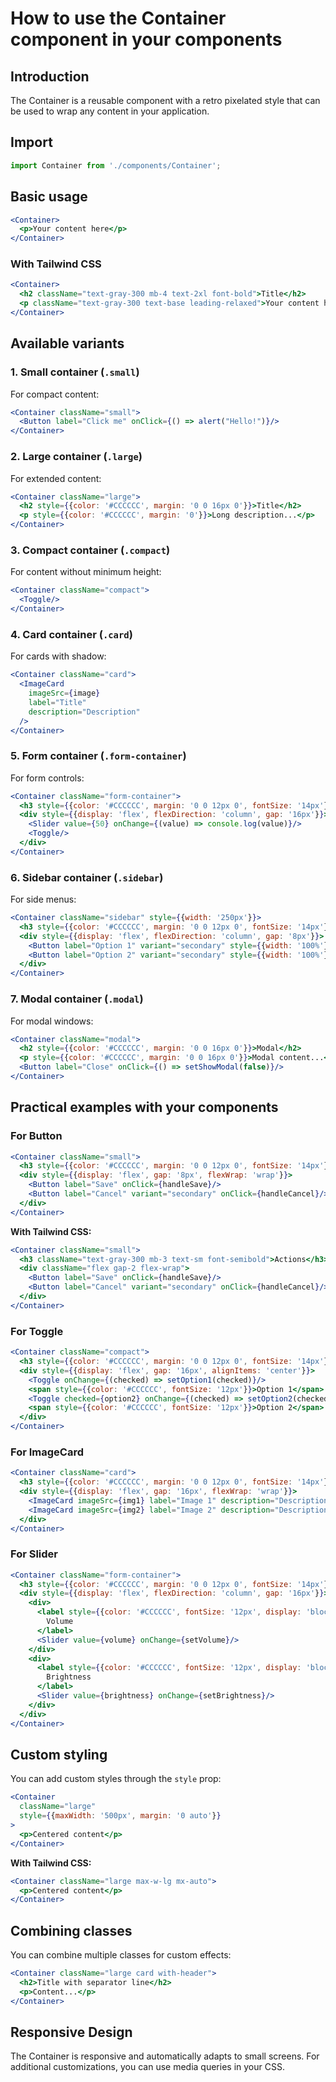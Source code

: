 # How to use the Container component in your components

## Introduction
The Container is a reusable component with a retro pixelated style that can be used to wrap any content in your application.

## Import
```jsx
import Container from './components/Container';
```

## Basic usage
```jsx
<Container>
  <p>Your content here</p>
</Container>
```

### With Tailwind CSS
```jsx
<Container>
  <h2 className="text-gray-300 mb-4 text-2xl font-bold">Title</h2>
  <p className="text-gray-300 text-base leading-relaxed">Your content here</p>
</Container>
```

## Available variants

### 1. Small container (`.small`)
For compact content:
```jsx
<Container className="small">
  <Button label="Click me" onClick={() => alert("Hello!")}/>
</Container>
```

### 2. Large container (`.large`)
For extended content:
```jsx
<Container className="large">
  <h2 style={{color: '#CCCCCC', margin: '0 0 16px 0'}}>Title</h2>
  <p style={{color: '#CCCCCC', margin: '0'}}>Long description...</p>
</Container>
```

### 3. Compact container (`.compact`)
For content without minimum height:
```jsx
<Container className="compact">
  <Toggle/>
</Container>
```

### 4. Card container (`.card`)
For cards with shadow:
```jsx
<Container className="card">
  <ImageCard
    imageSrc={image}
    label="Title"
    description="Description"
  />
</Container>
```

### 5. Form container (`.form-container`)
For form controls:
```jsx
<Container className="form-container">
  <h3 style={{color: '#CCCCCC', margin: '0 0 12px 0', fontSize: '14px'}}>Settings</h3>
  <div style={{display: 'flex', flexDirection: 'column', gap: '16px'}}>
    <Slider value={50} onChange={(value) => console.log(value)}/>
    <Toggle/>
  </div>
</Container>
```

### 6. Sidebar container (`.sidebar`)
For side menus:
```jsx
<Container className="sidebar" style={{width: '250px'}}>
  <h3 style={{color: '#CCCCCC', margin: '0 0 12px 0', fontSize: '14px'}}>Menu</h3>
  <div style={{display: 'flex', flexDirection: 'column', gap: '8px'}}>
    <Button label="Option 1" variant="secondary" style={{width: '100%'}}/>
    <Button label="Option 2" variant="secondary" style={{width: '100%'}}/>
  </div>
</Container>
```

### 7. Modal container (`.modal`)
For modal windows:
```jsx
<Container className="modal">
  <h2 style={{color: '#CCCCCC', margin: '0 0 16px 0'}}>Modal</h2>
  <p style={{color: '#CCCCCC', margin: '0 0 16px 0'}}>Modal content...</p>
  <Button label="Close" onClick={() => setShowModal(false)}/>
</Container>
```

## Practical examples with your components

### For Button
```jsx
<Container className="small">
  <h3 style={{color: '#CCCCCC', margin: '0 0 12px 0', fontSize: '14px'}}>Actions</h3>
  <div style={{display: 'flex', gap: '8px', flexWrap: 'wrap'}}>
    <Button label="Save" onClick={handleSave}/>
    <Button label="Cancel" variant="secondary" onClick={handleCancel}/>
  </div>
</Container>
```

**With Tailwind CSS:**
```jsx
<Container className="small">
  <h3 className="text-gray-300 mb-3 text-sm font-semibold">Actions</h3>
  <div className="flex gap-2 flex-wrap">
    <Button label="Save" onClick={handleSave}/>
    <Button label="Cancel" variant="secondary" onClick={handleCancel}/>
  </div>
</Container>
```

### For Toggle
```jsx
<Container className="compact">
  <h3 style={{color: '#CCCCCC', margin: '0 0 12px 0', fontSize: '14px'}}>Options</h3>
  <div style={{display: 'flex', gap: '16px', alignItems: 'center'}}>
    <Toggle onChange={(checked) => setOption1(checked)}/>
    <span style={{color: '#CCCCCC', fontSize: '12px'}}>Option 1</span>
    <Toggle checked={option2} onChange={(checked) => setOption2(checked)}/>
    <span style={{color: '#CCCCCC', fontSize: '12px'}}>Option 2</span>
  </div>
</Container>
```

### For ImageCard
```jsx
<Container className="card">
  <h3 style={{color: '#CCCCCC', margin: '0 0 12px 0', fontSize: '14px'}}>Gallery</h3>
  <div style={{display: 'flex', gap: '16px', flexWrap: 'wrap'}}>
    <ImageCard imageSrc={img1} label="Image 1" description="Description 1"/>
    <ImageCard imageSrc={img2} label="Image 2" description="Description 2"/>
  </div>
</Container>
```

### For Slider
```jsx
<Container className="form-container">
  <h3 style={{color: '#CCCCCC', margin: '0 0 12px 0', fontSize: '14px'}}>Controls</h3>
  <div style={{display: 'flex', flexDirection: 'column', gap: '16px'}}>
    <div>
      <label style={{color: '#CCCCCC', fontSize: '12px', display: 'block', marginBottom: '4px'}}>
        Volume
      </label>
      <Slider value={volume} onChange={setVolume}/>
    </div>
    <div>
      <label style={{color: '#CCCCCC', fontSize: '12px', display: 'block', marginBottom: '4px'}}>
        Brightness
      </label>
      <Slider value={brightness} onChange={setBrightness}/>
    </div>
  </div>
</Container>
```

## Custom styling
You can add custom styles through the `style` prop:
```jsx
<Container 
  className="large" 
  style={{maxWidth: '500px', margin: '0 auto'}}
>
  <p>Centered content</p>
</Container>
```

**With Tailwind CSS:**
```jsx
<Container className="large max-w-lg mx-auto">
  <p>Centered content</p>
</Container>
```

## Combining classes
You can combine multiple classes for custom effects:
```jsx
<Container className="large card with-header">
  <h2>Title with separator line</h2>
  <p>Content...</p>
</Container>
```

## Responsive Design
The Container is responsive and automatically adapts to small screens. For additional customizations, you can use media queries in your CSS. 